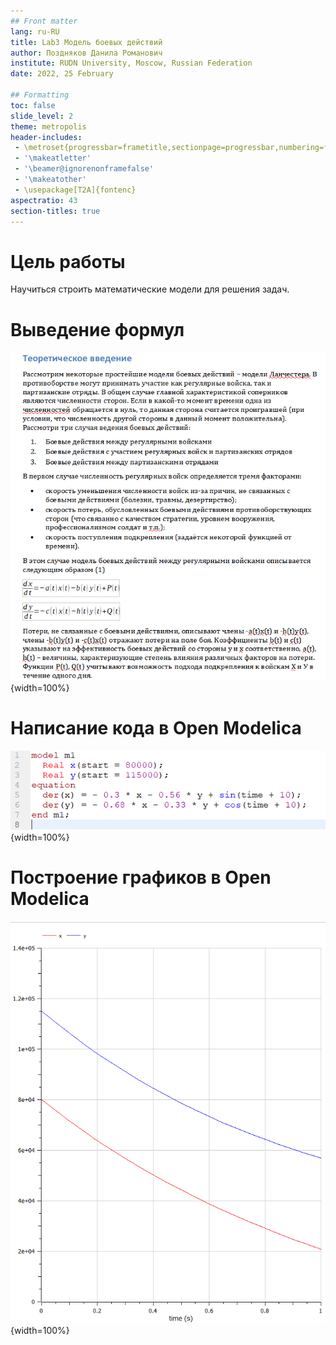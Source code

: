 ```yaml
---
## Front matter
lang: ru-RU
title: Lab3 Модель боевых действий 
author: Поздняков Данила Романович
institute: RUDN University, Moscow, Russian Federation
date: 2022, 25 February

## Formatting
toc: false
slide_level: 2
theme: metropolis
header-includes: 
 - \metroset{progressbar=frametitle,sectionpage=progressbar,numbering=fraction}
 - '\makeatletter'
 - '\beamer@ignorenonframefalse'
 - '\makeatother'
 - \usepackage[T2A]{fontenc}
aspectratio: 43
section-titles: true
---
```


# Цель работы

Научиться строить математические модели для решения задач.

# Выведение формул

![](img3/3.png){width=100%}

# Написание кода в Open Modelica

![](img3/1.2.png){width=100%}

# Построение графиков в Open Modelica

![](img3/1.1.png){width=100%}

